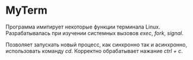# MyTerm
Программа имитирует некоторые функции терминала Linux. Разрабатывалась при изучении системных вызовов _exec_, _fork_, _signal_.

Позволяет запускать новый процесс, как синхронно так и асинхронно, использовать команду _cd_. Корректно обрабатывает нажание _ctrl + c_.
